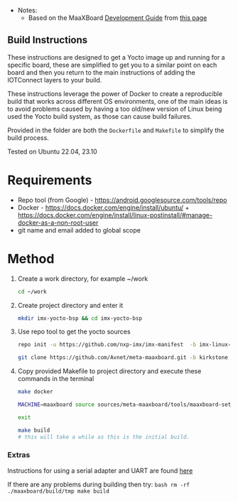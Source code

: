 * Notes:
	* Based on the MaaXBoard [Development Guide](https://www.avnet.com/wps/wcm/connect/onesite/35645cc9-4317-4ca0-a2fa-30cce5f9ff17/MaaXBoard-Mini-Linux-Yocto-Lite-Development_Guide-V1.0-EN.pdf?MOD=AJPERES) from [this page](https://www.avnet.com/wps/portal/us/products/avnet-boards/avnet-board-families/maaxboard/maaxboard?utm_source=hackster)

## Build Instructions

These instructions are designed to get a Yocto image up and running for a specific board, these are simplified to get you to a similar point on each board and then you return to the main instructions of adding the IOTConnect layers to your build.

These instructions leverage the power of Docker to create a reproducible build that works across different OS environments, one of the main ideas is to avoid problems caused by having a too old/new version of Linux being used the Yocto build system, as those can cause build failures.

Provided in the folder are both the `Dockerfile` and `Makefile` to simplify the build process.

Tested on Ubuntu 22.04, 23.10

# Requirements
- Repo tool (from Google) - https://android.googlesource.com/tools/repo
- Docker - https://docs.docker.com/engine/install/ubuntu/ + https://docs.docker.com/engine/install/linux-postinstall/#manage-docker-as-a-non-root-user
- git name and email added to global scope

# Method
1. Create a work directory, for example ~/work
    ```bash
    cd ~/work
    ```

2. Create project directory and enter it
    ```bash
    mkdir imx-yocto-bsp && cd imx-yocto-bsp
    ```

3. Use repo tool to get the yocto sources
    ```bash
    repo init -u https://github.com/nxp-imx/imx-manifest  -b imx-linux-kirkstone -m imx-5.15.71-2.2.2.xml && repo sync
    
    git clone https://github.com/Avnet/meta-maaxboard.git -b kirkstone sources/meta-maaxboard
    ```

4.  Copy provided Makefile to project directory and execute these commands in the terminal
    ```bash
    make docker
    
    MACHINE=maaxboard source sources/meta-maaxboard/tools/maaxboard-setup.sh -b maaxboard/build
    
    exit
    
    make build
    # this will take a while as this is the initial build.
    ```

### Extras

Instructions for using a serial adapter and UART are found [here](https://www.hackster.io/monica/getting-started-with-maaxboard-headless-setup-24102b)  

If there are any problems during building then try:
    ```bash
        rm -rf ./maaxboard/build/tmp
        make build
    ```
